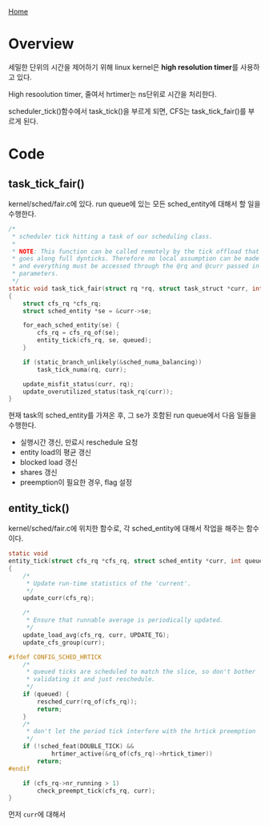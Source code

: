 [Home](https://hipiphock.github.io/)

# Overview
세밀한 단위의 시간을 제어하기 위해 linux kernel은 **high resolution timer**를 사용하고 있다.

High resoolution timer, 줄여서 hrtimer는 ns단위로 시간을 처리한다.

scheduler_tick()함수에서 task_tick()을 부르게 되면, CFS는 task_tick_fair()를 부르게 된다.

# Code

## task_tick_fair()
kernel/sched/fair.c에 있다. run queue에 있는 모든 sched_entity에 대해서 할 일을 수행한다.
``` c
/*
 * scheduler tick hitting a task of our scheduling class.
 *
 * NOTE: This function can be called remotely by the tick offload that
 * goes along full dynticks. Therefore no local assumption can be made
 * and everything must be accessed through the @rq and @curr passed in
 * parameters.
 */
static void task_tick_fair(struct rq *rq, struct task_struct *curr, int queued)
{
	struct cfs_rq *cfs_rq;
	struct sched_entity *se = &curr->se;

	for_each_sched_entity(se) {
		cfs_rq = cfs_rq_of(se);
		entity_tick(cfs_rq, se, queued);
	}

	if (static_branch_unlikely(&sched_numa_balancing))
		task_tick_numa(rq, curr);

	update_misfit_status(curr, rq);
	update_overutilized_status(task_rq(curr));
}
```
현재 task의 sched_entity를 가져온 후, 그 se가 호함된 run queue에서 다음 일들을 수행한다.
 * 실행시간 갱신, 만료시 reschedule 요청
 * entity load의 평균 갱신
 * blocked load 갱신
 * shares 갱신
 * preemption이 필요한 경우, flag 설정

## entity_tick()
kernel/sched/fair.c에 위치한 함수로, 각 sched_entity에 대해서 작업을 해주는 함수이다.
``` c
static void
entity_tick(struct cfs_rq *cfs_rq, struct sched_entity *curr, int queued)
{
	/*
	 * Update run-time statistics of the 'current'.
	 */
	update_curr(cfs_rq);

	/*
	 * Ensure that runnable average is periodically updated.
	 */
	update_load_avg(cfs_rq, curr, UPDATE_TG);
	update_cfs_group(curr);

#ifdef CONFIG_SCHED_HRTICK
	/*
	 * queued ticks are scheduled to match the slice, so don't bother
	 * validating it and just reschedule.
	 */
	if (queued) {
		resched_curr(rq_of(cfs_rq));
		return;
	}
	/*
	 * don't let the period tick interfere with the hrtick preemption
	 */
	if (!sched_feat(DOUBLE_TICK) &&
			hrtimer_active(&rq_of(cfs_rq)->hrtick_timer))
		return;
#endif

	if (cfs_rq->nr_running > 1)
		check_preempt_tick(cfs_rq, curr);
}
```
먼저 `curr`에 대해서 
